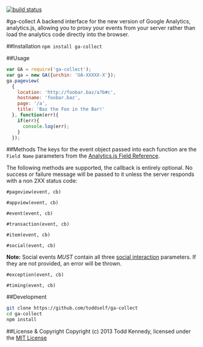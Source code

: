 [![build status](https://secure.travis-ci.org/toddself/ga-collect.png)](http://travis-ci.org/toddself/ga-collect)

#ga-collect
A backend interface for the new version of Google Analytics, analytics.js, allowing you to proxy your events from your server rather than load the analytics code directly into the browser.

##Installation
`npm install ga-collect`

##Usage
```javascript
var GA = require('ga-collect');
var ga = new GA({urchin: 'UA-XXXXX-X'});
ga.pageview(
  {
    location: 'http://foobar.baz/a?b#c',
    hostname: 'foobar.baz',
    page: '/a',
    title: 'Baz the Foo in the Bar!'
  }, function(err){
    if(err){
      console.log(err);
    }
  });
```

##Methods
The keys for the event object passed into each function are the `Field Name` parameters from the [Analytics.js Field Reference](https://developers.google.com/analytics/devguides/collection/analyticsjs/field-reference).

The following methods are supported, the callback is entirely optional. No success or failure message will be passed to it unless the server responds with a non 2XX status code:

`#pageview(event, cb)`

`#appview(event, cb)`

`#event(event, cb)`

`#transaction(event, cb)`

`#item(event, cb)`

`#social(event, cb)`

**Note:** Social events *MUST* contain all three [social interaction](https://developers.google.com/analytics/devguides/collection/analyticsjs/field-reference#socialNetwork) parameters. If they are not provided, an error will be thrown.

`#exception(event, cb)`

`#timing(event, cb)`

##Development
```bash
git clone https://github.com/toddself/ga-collect
cd ga-collect
npm install
```

##License & Copyright
Copyright (c) 2013 Todd Kennedy, licensed under the [MIT License](/LICENSE)
